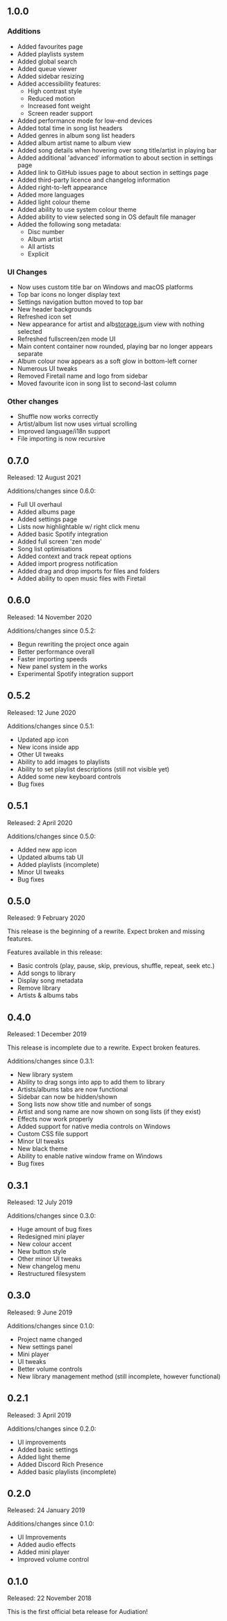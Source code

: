 ## 1.0.0

### Additions
* Added favourites page
* Added playlists system
* Added global search
* Added queue viewer
* Added sidebar resizing
* Added accessibility features:
  * High contrast style
  * Reduced motion
  * Increased font weight
  * Screen reader support
* Added performance mode for low-end devices
* Added total time in song list headers
* Added genres in album song list headers
* Added album artist name to album view
* Added song details when hovering over song title/artist in playing bar
* Added additional 'advanced' information to about section in settings page
* Added link to GitHub issues page to about section in settings page
* Added third-party licence and changelog information
* Added right-to-left appearance
* Added more languages
* Added light colour theme
* Added ability to use system colour theme
* Added ability to view selected song in OS default file manager
* Added the following song metadata:
  * Disc number
  * Album artist
  * All artists
  * Explicit

### UI Changes
* Now uses custom title bar on Windows and macOS platforms
* Top bar icons no longer display text
* Settings navigation button moved to top bar
* New header backgrounds
* Refreshed icon set
* New appearance for artist and alb[storage.js](..%2F..%2Fmodules%2Fstorage.js)um view with nothing selected
* Refreshed fullscreen/zen mode UI
* Main content container now rounded, playing bar no longer appears separate
* Album colour now appears as a soft glow in bottom-left corner
* Numerous UI tweaks
* Removed Firetail name and logo from sidebar
* Moved favourite icon in song list to second-last column

### Other changes
* Shuffle now works correctly
* Artist/album list now uses virtual scrolling
* Improved language/i18n support
* File importing is now recursive

## 0.7.0
Released: 12 August 2021

Additions/changes since 0.6.0:
* Full UI overhaul
* Added albums page
* Added settings page
* Lists now highlightable w/ right click menu
* Added basic Spotify integration
* Added full screen 'zen mode'
* Song list optimisations
* Added context and track repeat options
* Added import progress notification
* Added drag and drop imports for files and folders
* Added ability to open music files with Firetail

## 0.6.0
Released: 14 November 2020

Additions/changes since 0.5.2:
* Begun rewriting the project once again
* Better performance overall
* Faster importing speeds
* New panel system in the works
* Experimental Spotify integration support

## 0.5.2
Released: 12 June 2020

Additions/changes since 0.5.1:
* Updated app icon
* New icons inside app
* Other UI tweaks
* Ability to add images to playlists
* Ability to set playlist descriptions (still not visible yet)
* Added some new keyboard controls
* Bug fixes

## 0.5.1
Released: 2 April 2020

Additions/changes since 0.5.0:
* Added new app icon
* Updated albums tab UI
* Added playlists (incomplete)
* Minor UI tweaks
* Bug fixes

## 0.5.0
Released: 9 February 2020

This release is the beginning of a rewrite. Expect broken and missing features.

Features available in this release:
* Basic controls (play, pause, skip, previous, shuffle, repeat, seek etc.)
* Add songs to library
* Display song metadata
* Remove library
* Artists & albums tabs

## 0.4.0
Released: 1 December 2019

This release is incomplete due to a rewrite. Expect broken features.

Additions/changes since 0.3.1:
* New library system
* Ability to drag songs into app to add them to library
* Artists/albums tabs are now functional
* Sidebar can now be hidden/shown
* Song lists now show title and number of songs
* Artist and song name are now shown on song lists (if they exist)
* Effects now work properly
* Added support for native media controls on Windows
* Custom CSS file support
* Minor UI tweaks
* New black theme
* Ability to enable native window frame on Windows
* Bug fixes

## 0.3.1
Released: 12 July 2019

Additions/changes since 0.3.0:
* Huge amount of bug fixes
* Redesigned mini player
* New colour accent
* New button style
* Other minor UI tweaks
* New changelog menu
* Restructured filesystem

## 0.3.0
Released: 9 June 2019

Additions/changes since 0.1.0:
* Project name changed
* New settings panel
* Mini player
* UI tweaks
* Better volume controls
* New library management method (still incomplete, however functional)

## 0.2.1
Released: 3 April 2019

Additions/changes since 0.2.0:
* UI improvements
* Added basic settings
* Added light theme
* Added Discord Rich Presence
* Added basic playlists (incomplete)

## 0.2.0
Released: 24 January 2019

Additions/changes since 0.1.0:
* UI Improvements 
* Added audio effects
* Added mini player
* Improved volume control

## 0.1.0
Released: 22 November 2018

This is the first official beta release for Audiation!